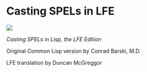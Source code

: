 # Casting SPELs in LFE

[![][cover]][cover-large]

*Casting SPELs in Lisp, the LFE Edition*

Original Common Lisp version by Conrad Barski, M.D.

LFE translation by Duncan McGreggor

<!-- Named page links below: /-->

[cover]: images/cover.jpg
[cover-large]: images/cover-large.jpg
